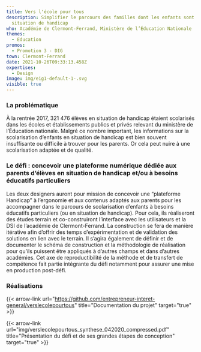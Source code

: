 ```yaml
---
title: Vers l'école pour tous
description: Simplifier le parcours des familles dont les enfants sont en
  situation de handicap
who: Académie de Clermont-Ferrand, Ministère de l’Éducation Nationale
themes:
  - Education
promos:
  - Promotion 3 - DIG
town: Clermont-Ferrand
date: 2021-10-26T09:33:13.458Z
expertises:
  - Design
image: img/eig1-default-1-.svg
visible: true
---
```

### La problématique

À la rentrée 2017, 321 476 élèves en situation de handicap étaient scolarisés dans les écoles et établissements publics et privés relevant du ministère de l’Éducation nationale. Malgré ce nombre important, les informations sur la scolarisation d’enfants en situation de handicap est bien souvent insuffisante ou difficile à trouver pour les parents. Or cela peut nuire à une scolarisation adaptée et de qualité.

### Le défi : concevoir une plateforme numérique dédiée aux parents d’élèves en situation de handicap et/ou à besoins éducatifs particuliers

Les deux designers auront pour mission de concevoir une “plateforme Handicap” à l’ergonomie et aux contenus adaptés aux parents pour les accompagner dans le parcours de scolarisation d’enfants à besoins éducatifs particuliers (ou en situation de handicap). Pour cela, ils réaliseront des études terrain et co-construiront l’interface avec les utilisateurs et la DSI de l’académie de Clermont-Ferrand. La construction se fera de manière itérative afin d’offrir des temps d’expérimentation et de validation des solutions en lien avec le terrain. Il s’agira également de définir et de documenter le schéma de construction et la méthodologie de réalisation pour qu’ils puissent être appliqués à d’autres champs et dans d’autres académies. Cet axe de reproductibilité de la méthode et de transfert de compétence fait partie intégrante du défi notamment pour assurer une mise en production post-défi.

### Réalisations

{{< arrow-link url="https://github.com/entrepreneur-interet-general/verslecolepourtous" title="Documentation du projet" target="true" >}}

{{< arrow-link url="img/verslecolepourtous_synthese_042020_compressed.pdf" title="Présentation du défi et de ses grandes étapes de conception" target="true" >}}